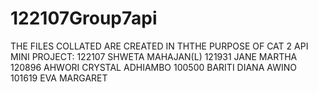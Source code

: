 # 122107Group7api
THE FILES COLLATED ARE CREATED IN THTHE PURPOSE OF  CAT 2 API MINI PROJECT:
122107 SHWETA MAHAJAN(L)
121931 JANE MARTHA
120896 AHWORI CRYSTAL ADHIAMBO
100500 BARITI DIANA AWINO
101619 EVA MARGARET

